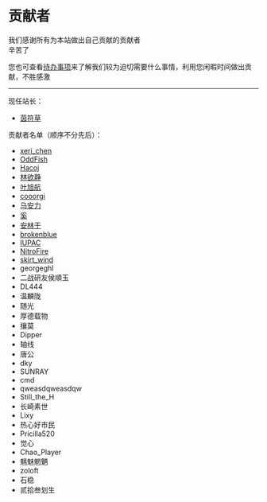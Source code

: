 # 贡献者

我们感谢所有为本站做出自己贡献的贡献者  
辛苦了  

您也可查看[待办事项](../sundry/待办事项/index.md)来了解我们较为迫切需要什么事情，利用您闲暇时间做出贡献，不胜感激  

---

现任站长：  

- [茵符草](茵符草.md)

贡献者名单（顺序不分先后）：  

- [xeri_chen](xeri_chen.md)  
- [OddFish](OddFish.md)
- [Hacoj](Hacoj.md)  
- [林欲静](林欲静.md)  
- [叶旭航](叶旭航.md)  
- [cooorgi](cooorgi.md)  
- [马安力](马安力.md)  
- [奚](奚.md)
- [安林于](安林于.md)
- [brokenblue](brokenblue.md)
- [IUPAC](IUPAC.md)
- [NitroFire](NitroFire.md)
- [skirt_wind](skirt_wind.md)
- georgeghl  
- 二战研友侯順玉  
- DL444
- 温麟陇
- 随光
- 厚德载物
- 攘莫
- Dipper
- 轴线
- 唐公
- dky
- SUNRAY
- cmd
- qweasdqweasdqw
- Still_the_H
- 长崎素世
- Lixy
- 热心好市民
- Pricilla520
- 觉心
- Chao_Player
- 魑魅魍魉
- zoloft
- 石稳
- 贰拾叁划生